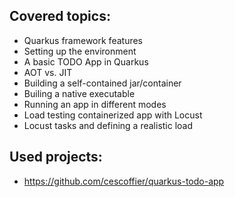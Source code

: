 ## Covered topics:
* Quarkus framework features
* Setting up the environment
* A basic TODO App in Quarkus
* AOT vs. JIT
* Building a self-contained jar/container
* Builing a native executable
* Running an app in different modes
* Load testing containerized app with Locust
* Locust tasks and defining a realistic load


## Used projects:
* https://github.com/cescoffier/quarkus-todo-app
